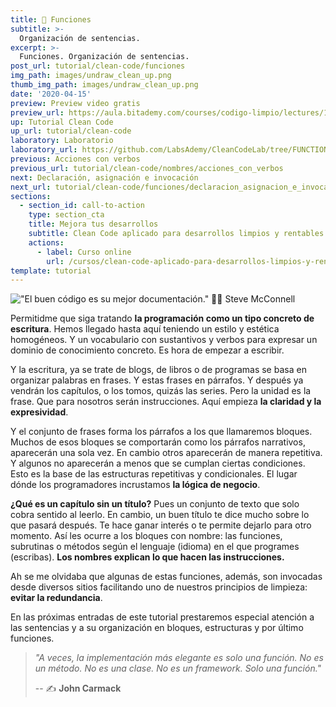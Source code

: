 ```yaml
---
title: 🔀 Funciones
subtitle: >-
  Organización de sentencias.
excerpt: >-
  Funciones. Organización de sentencias.
post_url: tutorial/clean-code/funciones
img_path: images/undraw_clean_up.png
thumb_img_path: images/undraw_clean_up.png
date: '2020-04-15'
preview: Preview video gratis
preview_url: https://aula.bitademy.com/courses/codigo-limpio/lectures/13532774
up: Tutorial Clean Code
up_url: tutorial/clean-code
laboratory: Laboratorio
laboratory_url: https://github.com/LabsAdemy/CleanCodeLab/tree/FUNCTION
previous: Acciones con verbos
previous_url: tutorial/clean-code/nombres/acciones_con_verbos
next: Declaración, asignación e invocación
next_url: tutorial/clean-code/funciones/declaracion_asignacion_e_invocacion
sections:
  - section_id: call-to-action
    type: section_cta
    title: Mejora tus desarrollos
    subtitle: Clean Code aplicado para desarrollos limpios y rentables.
    actions:
      - label: Curso online
        url: /cursos/clean-code-aplicado-para-desarrollos-limpios-y-rentables/
template: tutorial
---
```


!["El buen código es su mejor documentación." ✍🏼 Steve McConnell](/images/citas/2.0-clean-code.png)

Permitidme que siga tratando **la programación como un tipo concreto de escritura**. Hemos llegado hasta aquí teniendo un estilo y estética homogéneos. Y un vocabulario con sustantivos y verbos para expresar un dominio de conocimiento concreto. Es hora de empezar a escribir.

Y la escritura, ya se trate de blogs, de libros o de programas se basa en organizar palabras en frases. Y estas frases en párrafos. Y después ya vendrán los capítulos, o los tomos, quizás las series. Pero la unidad es la frase. Que para nosotros serán instrucciones. Aquí empieza **la claridad y la expresividad**.

Y el conjunto de frases forma los párrafos a los que llamaremos bloques. Muchos de esos bloques se comportarán como los párrafos narrativos, aparecerán una sola vez. En cambio otros aparecerán de manera repetitiva. Y algunos no aparecerán a menos que se cumplan ciertas condiciones. Esto es la base de las estructuras repetitivas y condicionales. El lugar dónde los programadores incrustamos **la lógica de negocio**.

**¿Qué es un capítulo sin un título?** Pues un conjunto de texto que solo cobra sentido al leerlo. En cambio, un buen título te dice mucho sobre lo que pasará después. Te hace ganar interés o te permite dejarlo para otro momento. Así les ocurre a los bloques con nombre: las funciones, subrutinas o métodos según el lenguaje (idioma) en el que programes (escribas). **Los nombres explican lo que hacen las instrucciones.**

Ah se me olvidaba que algunas de estas funciones, además, son invocadas desde diversos sitios facilitando uno de nuestros principios de limpieza: **evitar la redundancia**.

En las próximas entradas de este tutorial prestaremos especial atención a las sentencias y a su organización en bloques, estructuras y por último funciones.

> _"A veces, la implementación más elegante es solo una función. No es un método. No es una clase. No es un framework. Solo una función."_
>
> -- ✍️ **John Carmack**
